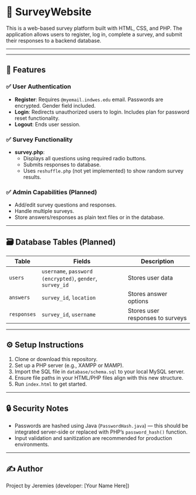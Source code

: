 # 📝 SurveyWebsite

This is a web-based survey platform built with HTML, CSS, and PHP. The application allows users to register, log in, complete a survey, and submit their responses to a backend database.

---

---

## 🚀 Features

### ✅ User Authentication
- **Register**: Requires `@myemail.indwes.edu` email. Passwords are encrypted. Gender field included.
- **Login**: Redirects unauthorized users to login. Includes plan for password reset functionality.
- **Logout**: Ends user session.

### ✅ Survey Functionality
- **survey.php**: 
  - Displays all questions using required radio buttons.
  - Submits responses to database.
  - Uses `reshuffle.php` (not yet implemented) to show random survey results.
  
### ✅ Admin Capabilities (Planned)
- Add/edit survey questions and responses.
- Handle multiple surveys.
- Store answers/responses as plain text files or in the database.

---

## 🗃️ Database Tables (Planned)

| Table         | Fields                                    | Description                            |
|---------------|-------------------------------------------|----------------------------------------|
| `users`       | `username`, `password (encrypted)`, `gender`, `survey_id` | Stores user data                      |
| `answers`     | `survey_id`, `location`                   | Stores answer options                  |
| `responses`   | `survey_id`, `username`                   | Stores user responses to surveys       |

---

## ⚙️ Setup Instructions

1. Clone or download this repository.
2. Set up a PHP server (e.g., XAMPP or MAMP).
3. Import the SQL file in `database/schema.sql` to your local MySQL server.
4. Ensure file paths in your HTML/PHP files align with this new structure.
5. Run `index.html` to get started.

---

## 🔒 Security Notes

- Passwords are hashed using Java (`PasswordHash.java`) — this should be integrated server-side or replaced with PHP’s `password_hash()` function.
- Input validation and sanitization are recommended for production environments.

---

## ✍️ Author

Project by Jeremies (developer: [Your Name Here])
